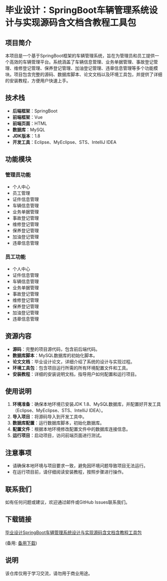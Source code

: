 # 毕业设计：SpringBoot车辆管理系统设计与实现源码含文档含教程工具包

## 项目简介

本项目是一个基于SpringBoot框架的车辆管理系统，旨在为管理员和员工提供一个高效的车辆管理平台。系统涵盖了车辆信息管理、业务单据管理、事故登记管理、维修登记管理、保养登记管理、加油登记管理、违章信息管理等多个功能模块。项目包含完整的源码、数据库脚本、论文文档以及环境工具包，并提供了详细的安装教程，方便用户快速上手。

## 技术栈

- **后端框架**：SpringBoot
- **前端框架**：Vue
- **前端页面**：HTML
- **数据库**：MySQL
- **JDK版本**：1.8
- **开发工具**：Eclipse、MyEclipse、STS、IntelliJ IDEA

## 功能模块

### 管理员功能

- 个人中心
- 员工管理
- 证件信息管理
- 车辆信息管理
- 业务单据管理
- 事故登记管理
- 维修登记管理
- 保养登记管理
- 加油登记管理
- 违章信息管理

### 员工功能

- 个人中心
- 证件信息管理
- 车辆信息管理
- 业务单据管理
- 事故登记管理
- 维修登记管理
- 保养登记管理
- 加油登记管理
- 违章信息管理

## 资源内容

- **源码**：完整的项目源代码，包含前后端代码。
- **数据库脚本**：MySQL数据库的初始化脚本。
- **论文文档**：毕业设计论文，详细介绍了系统的设计与实现过程。
- **环境工具包**：包含项目运行所需的所有环境配置文件和工具。
- **安装教程**：详细的安装说明文档，指导用户如何配置和运行项目。

## 使用说明

1. **环境准备**：确保本地环境已安装JDK 1.8、MySQL数据库，并配置好开发工具（Eclipse、MyEclipse、STS、IntelliJ IDEA）。
2. **导入项目**：将源码导入到开发工具中。
3. **数据库配置**：运行数据库脚本，初始化数据库。
4. **配置文件**：根据本地环境修改配置文件中的数据库连接信息。
5. **运行项目**：启动项目，访问前端页面进行测试。

## 注意事项

- 请确保本地环境与项目要求一致，避免因环境问题导致项目无法运行。
- 在运行项目前，请仔细阅读安装教程，按照步骤进行操作。

## 联系我们

如有任何问题或建议，欢迎通过邮件或GitHub Issues联系我们。

## 下载链接
[毕业设计SpringBoot车辆管理系统设计与实现源码含文档含教程工具包](https://pan.quark.cn/s/d7b6a9e315c6) 

(备用: [备用下载](https://pan.baidu.com/s/1EzVK55Brmx6-W2nqsRK3rg?pwd=1234))

## 说明

该仓库仅用于学习交流，请勿用于商业用途。
